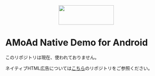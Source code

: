 <div align="center">
<img width="172" height="61" src="http://www.amoad.com/images/logo.png">
</div>

# AMoAd Native Demo for Android
このリポジトリは現在、使われておりません。

ネイティブHTML広告については[こちら](https://github.com/amoad/amoad-android-sdk)のリポジトリをご参照ください。

